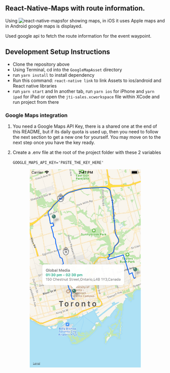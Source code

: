 ## React-Native-Maps with route information.
Using 
![`react-native-maps`](https://github.com/react-native-community/react-native-maps)for showing maps, in iOS it uses Apple maps and in Android google maps is displayed.


Used google api to fetch the route information for the event waypoint.

## Development Setup Instructions

- Clone the repository above
- Using Terminal, cd into the `GoogleMapAsset` directory
- run `yarn install` to install dependency
- Run this command: `react-native link` to link Assets to ios/android and React native libraries
- run `yarn start` and In another tab, run `yarn ios` for iPhone and `yarn ipad` for iPad or open the `jti-sales.xcworkspace` file within XCode and run project from there

### Google Maps integration

1.  You need a Google Maps API Key, there is a shared one at the end of this README, but if its daily quota is used up, then you need to follow the next section to get a new one for yourself. You may move on to the next step once you have the key ready.
2.  Create a .env file at the root of the project folder with these 2 variables

    `GOOGLE_MAPS_API_KEY='PASTE_THE_KEY_HERE'`

<p align="center">
  <img src="screenshot.png" width="350" title="Screenshot">
</p>
